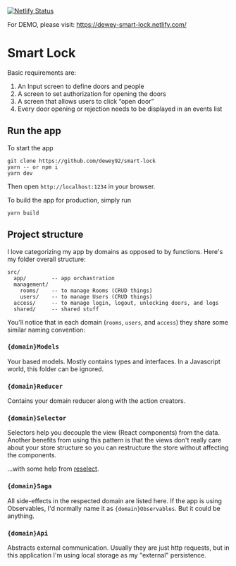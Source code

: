 [![Netlify Status](https://api.netlify.com/api/v1/badges/636bf9d9-7204-498d-ac56-2136e2afafd9/deploy-status)](https://app.netlify.com/sites/dewey-smart-lock/deploys)

For DEMO, please visit: https://dewey-smart-lock.netlify.com/

# Smart Lock

Basic requirements are:
1. An Input screen to define doors and people
2. A screen to set authorization for opening the doors
3. A screen that allows users to click “open door”
4. Every door opening or rejection needs to be displayed in an events list

## Run the app

To start the app
```
git clone https://github.com/dewey92/smart-lock
yarn -- or npm i
yarn dev
```

Then open `http://localhost:1234` in your browser.

To build the app for production, simply run

`yarn build`

## Project structure
I love categorizing my app by domains as opposed to by functions. Here's my folder overall structure:

```
src/
  app/        -- app orchastration
  management/
    rooms/    -- to manage Rooms (CRUD things)
    users/    -- to manage Users (CRUD things)
  access/     -- to manage login, logout, unlocking doors, and logs
  shared/     -- shared stuff
```

You'll notice that in each domain (`rooms`, `users`, and `access`) they share some similar naming convention:

### `{domain}Models`
Your based models. Mostly contains types and interfaces. In a Javascript world, this folder can be ignored.

### `{domain}Reducer`
Contains your domain reducer along with the action creators.

### `{domain}Selector`
Selectors help you decouple the view (React components) from the data. Another benefits from using this pattern is that the views don't really care about your store structure so you can restructure the store without affecting the components.

...with some help from [reselect](https://github.com/reduxjs/reselect).

### `{domain}Saga`
All side-effects in the respected domain are listed here. If the app is using Observables, I'd normally name it as `{domain}Observables`. But it could be anything.

### `{domain}Api`
Abstracts external communication. Usually they are just http requests, but in this application I'm using local storage as my "external" persistence.